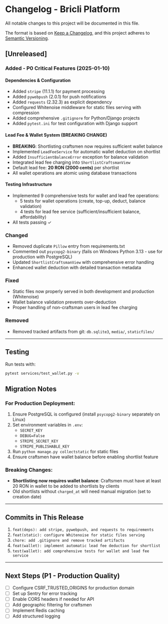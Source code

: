 # Changelog - Bricli Platform

All notable changes to this project will be documented in this file.

The format is based on [Keep a Changelog](https://keepachangelog.com/en/1.0.0/),
and this project adheres to [Semantic Versioning](https://semver.org/spec/v2.0.0.html).

## [Unreleased]

### Added - P0 Critical Features (2025-01-10)

#### Dependencies & Configuration
- Added `stripe` (11.1.1) for payment processing
- Added `pywebpush` (2.0.1) for push notifications
- Added `requests` (2.32.3) as explicit dependency
- Configured Whitenoise middleware for static files serving with compression
- Added comprehensive `.gitignore` for Python/Django projects
- Added `pytest.ini` for test configuration with Django support

#### Lead Fee & Wallet System (BREAKING CHANGE)
- **BREAKING**: Shortlisting craftsmen now requires sufficient wallet balance
- Implemented `LeadFeeService` for automatic wallet deduction on shortlist
- Added `InsufficientBalanceError` exception for balance validation
- Integrated lead fee charging into `ShortlistCraftsmanView`
- Default lead fee: **20 RON (2000 cents)** per shortlist
- All wallet operations are atomic using database transactions

#### Testing Infrastructure
- Implemented 9 comprehensive tests for wallet and lead fee operations:
  - 5 tests for wallet operations (create, top-up, deduct, balance validation)
  - 4 tests for lead fee service (sufficient/insufficient balance, affordability)
- All tests passing ✓

### Changed

- Removed duplicate `Pillow` entry from requirements.txt
- Commented out `psycopg2-binary` (fails on Windows Python 3.13 - use for production with PostgreSQL)
- Updated `ShortlistCraftsmanView` with comprehensive error handling
- Enhanced wallet deduction with detailed transaction metadata

### Fixed

- Static files now properly served in both development and production (Whitenoise)
- Wallet balance validation prevents over-deduction
- Proper handling of non-craftsman users in lead fee charging

### Removed

- Removed tracked artifacts from git: `db.sqlite3`, `media/`, `staticfiles/`

---

## Testing

Run tests with:
```bash
pytest services/test_wallet.py -v
```

## Migration Notes

### For Production Deployment:
1. Ensure PostgreSQL is configured (install `psycopg2-binary` separately on Linux)
2. Set environment variables in `.env`:
   - `SECRET_KEY`
   - `DEBUG=False`
   - `STRIPE_SECRET_KEY`
   - `STRIPE_PUBLISHABLE_KEY`
3. Run `python manage.py collectstatic` for static files
4. Ensure craftsmen have wallet balance before enabling shortlist feature

### Breaking Changes:
- **Shortlisting now requires wallet balance**: Craftsmen must have at least 20 RON in wallet to be added to shortlists by clients
- Old shortlists without `charged_at` will need manual migration (set to creation date)

---

## Commits in This Release

1. `feat(deps): add stripe, pywebpush, and requests to requirements`
2. `feat(static): configure Whitenoise for static files serving`
3. `chore: add .gitignore and remove tracked artifacts`
4. `feat(wallet): implement automatic lead fee deduction for shortlist`
5. `test(wallet): add comprehensive tests for wallet and lead fee service`

---

## Next Steps (P1 - Production Quality)

- [ ] Configure CSRF_TRUSTED_ORIGINS for production domain
- [ ] Set up Sentry for error tracking
- [ ] Enable CORS headers if needed for API
- [ ] Add geographic filtering for craftsmen
- [ ] Implement Redis caching
- [ ] Add structured logging
